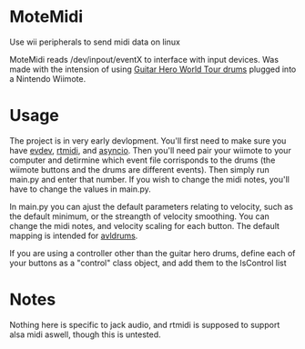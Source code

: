 # MoteMidi
Use wii peripherals to send midi data on linux

MoteMidi reads /dev/inpout/eventX to interface with input devices. Was made with the intension of using [Guitar Hero World Tour drums](https://en.wikipedia.org/wiki/Guitar_Hero_World_Tour#Drums) plugged into a Nintendo Wiimote. 

# Usage
The project is in very early devlopment. You'll first need to make sure you have [evdev](https://python-evdev.readthedocs.io/en/latest/), [rtmidi](https://spotlightkid.github.io/python-rtmidi/), and [asyncio](https://docs.python.org/3/library/asyncio.html). Then you'll need pair your wiimote to your computer and detirmine which event file corrisponds to the drums (the wiimote buttons and the drums are different events). Then simply run main.py and enter that number. If you wish to change the midi notes, you'll have to change the values in main.py.

In main.py you can ajust the default parameters relating to velocity, such as the default minimum, or the streangth of velocity smoothing. You can change the midi notes, and velocity scaling for each button. The default mapping is intended for [avldrums](http://x42-plugins.com/x42/x42-avldrums).

If you are using a controller other than the guitar hero drums, define each of your buttons as a "control" class object, and add them to the lsControl list

# Notes
Nothing here is specific to jack audio, and rtmidi is supposed to support alsa midi aswell, though this is untested.
